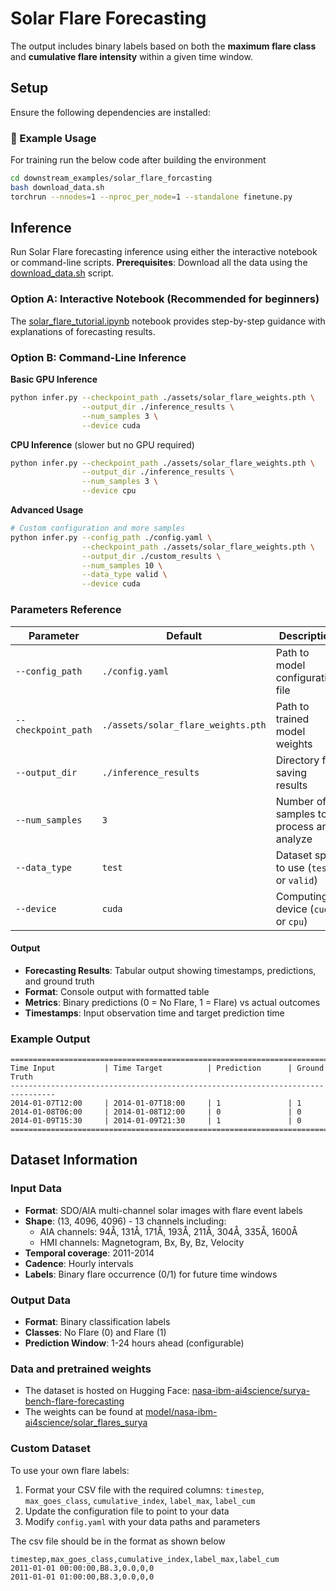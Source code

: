 # Solar Flare Forecasting

The output includes binary labels based on both the **maximum flare class** and **cumulative flare intensity** within a given time window.


## Setup

Ensure the following dependencies are installed:

### 🚀 Example Usage

For training run the below code after building the environment

```sh
cd downstream_examples/solar_flare_forcasting
bash download_data.sh
torchrun --nnodes=1 --nproc_per_node=1 --standalone finetune.py
```


## Inference

Run Solar Flare forecasting inference using either the interactive notebook or command-line scripts.
**Prerequisites**: Download all the data using the [download_data.sh](download_data.sh) script.

### Option A: Interactive Notebook (Recommended for beginners)

The [solar_flare_tutorial.ipynb](solar_flare_tutorial.ipynb) notebook provides step-by-step guidance with explanations of forecasting results.

### Option B: Command-Line Inference

**Basic GPU Inference**
```bash
python infer.py --checkpoint_path ./assets/solar_flare_weights.pth \
                --output_dir ./inference_results \
                --num_samples 3 \
                --device cuda 
```

**CPU Inference** (slower but no GPU required)
```bash
python infer.py --checkpoint_path ./assets/solar_flare_weights.pth \
                --output_dir ./inference_results \
                --num_samples 3 \
                --device cpu
```

**Advanced Usage**
```bash
# Custom configuration and more samples
python infer.py --config_path ./config.yaml \
                --checkpoint_path ./assets/solar_flare_weights.pth \
                --output_dir ./custom_results \
                --num_samples 10 \
                --data_type valid \
                --device cuda
```

### Parameters Reference
| Parameter | Default | Description |
|-----------|---------|-------------|
| `--config_path` | `./config.yaml` | Path to model configuration file |
| `--checkpoint_path` | `./assets/solar_flare_weights.pth` | Path to trained model weights |
| `--output_dir` | `./inference_results` | Directory for saving results |
| `--num_samples` | `3` | Number of samples to process and analyze |
| `--data_type` | `test` | Dataset split to use (`test` or `valid`) |
| `--device` | `cuda` | Computing device (`cuda` or `cpu`) |

#### Output
- **Forecasting Results**: Tabular output showing timestamps, predictions, and ground truth
- **Format**: Console output with formatted table
- **Metrics**: Binary predictions (0 = No Flare, 1 = Flare) vs actual outcomes
- **Timestamps**: Input observation time and target prediction time

### Example Output
```
================================================================================
Time Input           | Time Target          | Prediction      | Ground Truth
--------------------------------------------------------------------------------
2014-01-07T12:00     | 2014-01-07T18:00     | 1               | 1
2014-01-08T06:00     | 2014-01-08T12:00     | 0               | 0
2014-01-09T15:30     | 2014-01-09T21:30     | 1               | 0
================================================================================
```

## Dataset Information

### Input Data
- **Format**: SDO/AIA multi-channel solar images with flare event labels
- **Shape**: (13, 4096, 4096) - 13 channels including:
  - AIA channels: 94Å, 131Å, 171Å, 193Å, 211Å, 304Å, 335Å, 1600Å
  - HMI channels: Magnetogram, Bx, By, Bz, Velocity
- **Temporal coverage**: 2011-2014
- **Cadence**: Hourly intervals
- **Labels**: Binary flare occurrence (0/1) for future time windows

### Output Data
- **Format**: Binary classification labels
- **Classes**: No Flare (0) and Flare (1)
- **Prediction Window**: 1-24 hours ahead (configurable)


### Data and pretrained weights

- The dataset is hosted on Hugging Face: [nasa-ibm-ai4science/surya-bench-flare-forecasting](https://huggingface.co/datasets/nasa-ibm-ai4science/surya-bench-flare-forecasting/tree/main)
- The weights can be found at [model/nasa-ibm-ai4science/solar_flares_surya](https://huggingface.co/nasa-ibm-ai4science/solar_flares_surya)

### Custom Dataset
To use your own flare labels:

1. Format your CSV file with the required columns: `timestep`, `max_goes_class`, `cumulative_index`, `label_max`, `label_cum`
2. Update the configuration file to point to your data
3. Modify `config.yaml` with your data paths and parameters

The csv file should be in the format as shown below

```csv
timestep,max_goes_class,cumulative_index,label_max,label_cum
2011-01-01 00:00:00,B8.3,0.0,0,0
2011-01-01 01:00:00,B8.3,0.0,0,0
```